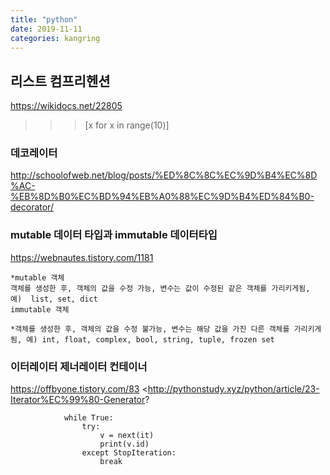 ```yaml
---
title: "python"
date: 2019-11-11
categories: kangring
---
```


## 리스트 컴프리헨션
https://wikidocs.net/22805
>>> [x for x in range(10)]

### 데코레이터
<http://schoolofweb.net/blog/posts/%ED%8C%8C%EC%9D%B4%EC%8D%AC-%EB%8D%B0%EC%BD%94%EB%A0%88%EC%9D%B4%ED%84%B0-decorator/>

### mutable 데이터 타입과 immutable 데이터타입 
<https://webnautes.tistory.com/1181>
```
*mutable 객체 
객체를 생성한 후, 객체의 값을 수정 가능, 변수는 값이 수정된 같은 객체를 가리키게됨, 예)  list, set, dict
immutable 객체

*객체를 생성한 후, 객체의 값을 수정 불가능, 변수는 해당 값을 가진 다른 객체를 가리키게됨, 예) int, float, complex, bool, string, tuple, frozen set
```


### 이터레이터 제너레이터 컨테이너
<https://offbyone.tistory.com/83>
<http://pythonstudy.xyz/python/article/23-Iterator%EC%99%80-Generator?
```
            while True:
                try:
                    v = next(it)
                    print(v.id)
                except StopIteration:
                    break
```
